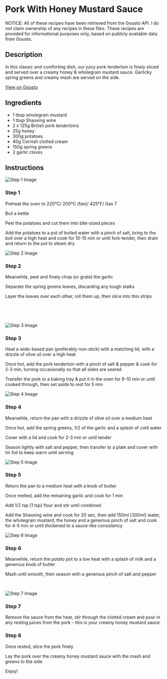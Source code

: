 # Pork With Honey Mustard Sauce

NOTICE: All of these recipes have been retrieved from the Gousto API. I do not claim ownership of any recipes in these files. These recipes are provided for informational purposes only, based on publicly available data from Gousto.

## Description

In this classic and comforting dish, our juicy pork tenderloin is finely sliced and served over a creamy honey & wholegrain mustard sauce. Garlicky spring greens and creamy mash are served on the side. 

[View on Gousto](https://www.gousto.co.uk/recipes/cookbook/pork-with-honey-mustard-sauce)

## Ingredients

- 1 tbsp wholegrain mustard 
- 1 tbsp Shaoxing wine 
- 2 x 125g British pork tenderloins 
- 25g honey
- 300g potatoes 
- 40g Cornish clotted cream
- 150g spring greens
- 2 garlic cloves

## Instructions

![Step 1 Image](https://production-media.gousto.co.uk/cms/recipe-step-image/870.-step-1-x200.jpg)

### Step 1

Preheat the oven to 220&deg;C/ 200&deg;C (fan)/ 425&deg;F/ Gas 7


Boil a kettle


Peel the potatoes and cut them into bite-sized pieces&nbsp;


Add the potatoes to a pot of boiled water with a pinch of salt, bring to the boil over a high heat and cook for 10-15 min or until fork-tender, then drain and return to the pot to steam dry

![Step 2 Image](https://production-media.gousto.co.uk/cms/recipe-step-image/870.-step-2-x200.jpg)

### Step 2

Meanwhile, peel and finely chop (or grate) the garlic


Separate the spring greens&nbsp;leaves, discarding any tough stalks


Layer the leaves over each other, roll them up, then slice into thin strips


&nbsp;


&nbsp;

![Step 3 Image](https://production-media.gousto.co.uk/cms/recipe-step-image/870.-step-3-x200.jpg)

### Step 3

Heat a&nbsp;wide-based pan (preferably non-stick) with a matching lid,&nbsp;with a drizzle of olive oil over a high heat


Once hot, add the pork tenderloin with a pinch of salt &amp;&nbsp;pepper&nbsp;&amp; cook for 2-3 min, turning occasionally so that all sides are seared&nbsp;


Transfer the pork to a baking tray &amp;&nbsp;put it in the oven for 8-10 min or until cooked through, then set aside to rest for 5 min

![Step 4 Image](https://production-media.gousto.co.uk/cms/recipe-step-image/870.-step-4-x200.jpg)

### Step 4

Meanwhile, return the pan with a drizzle of olive oil over a medium heat


Once hot, add the spring greens, 1/2 of the garlic and a splash of cold water


Cover with a lid and cook for 2-3 min or until tender


Season lightly with salt and pepper, then transfer to a plate and cover with tin foil to keep warm until serving

![Step 5 Image](https://production-media.gousto.co.uk/cms/recipe-step-image/870.-step-5-x200.jpg)

### Step 5

Return the pan to a medium heat with a knob of butter 


Once melted,&nbsp;add the remaining garlic and cook for 1 min


Add 1/2 tsp <span class="text-danger">[1 tsp]</span> flour and stir until combined


Add the&nbsp;Shaoxing wine and cook for 20 sec, then add 150ml <span class="text-danger">[300ml]</span> water, the wholegrain mustard,&nbsp;the honey and a generous pinch of salt and cook for 4-5 min or until thickened to a sauce-like consistency

![Step 6 Image](https://production-media.gousto.co.uk/cms/recipe-step-image/870.-step-6-x200.jpg)

### Step 6

Meanwhile, return the potato&nbsp;pot to a low heat with a splash of milk and a generous knob of butter


Mash until smooth, then season with a generous pinch of salt and pepper&nbsp;


&nbsp;

![Step 7 Image](https://production-media.gousto.co.uk/cms/recipe-step-image/870.-step-7-x200.jpg)

### Step 7

Remove the sauce from the heat, stir through the clotted cream and pour in any resting juices from the pork &ndash; this is your creamy honey mustard sauce&nbsp;

### Step 8

Once rested, slice the pork finely


Lay the pork over the creamy honey mustard sauce with the mash and greens to the side


Enjoy!

